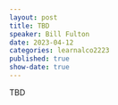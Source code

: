 ```yaml
---
layout: post
title: TBD
speaker: Bill Fulton
date: 2023-04-12
categories: learnalco2223
published: true
show-date: true
---
```

TBD
